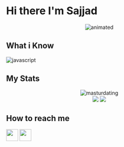 # Hi there I'm Sajjad
<p align="center">
  <img src="https://camo.githubusercontent.com/992babdffd8c74a1502de375fbdf7e4d54773242/68747470733a2f2f6d656469612e67697068792e636f6d2f6d656469612f53576f536b4e36447854737a71494b4571762f67697068792e676966" alt="animated" />
</p>



## What i Know
![javascript](https://img.icons8.com/dusk/64/000000/javascript-logo.png)



## My Stats
<!-- ![Top Langs](https://github-readme-stats.vercel.app/api?username=Sajjad2117&show_icons=true&include_all_commits=true&theme=monokai)
![mattn's github stats](https://github-readme-stats.vercel.app/api/top-langs/?username=Sajjad2117&layout=compact&theme=monokai&langs_count=12) -->

<p align="center">
  <img src="https://github-readme-stats.vercel.app/api?username=Sajjad2117&show_icons=true&include_all_commits=true&theme=monokai" alt="masturdating" /><br />
  <img src="https://github-readme-streak-stats.herokuapp.com/?user=Sajjad2117&theme=monokai"/>
  <img src="https://github-readme-stats.vercel.app/api/top-langs/?username=Sajjad2117&layout=compact&theme=monokai&langs_count=12"/>
</p>


## How to reach me
<a href="https://t.me/SYadollahzadeh" target="_blank"><img src="https://www.vectorlogo.zone/logos/telegram/telegram-tile.svg" width="32"/></a>
<a href="https://linkedin.com/in/sajjad-yadollahzadeh-b0200999/" target="_blank"><img src="https://www.vectorlogo.zone/logos/linkedin/linkedin-tile.svg" width="32"/></a>

